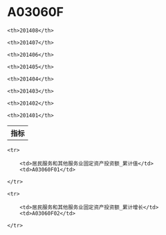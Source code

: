 A03060F
======


<table>

<tr>
    <th>指标</th>
    
    <th>201408</th>
    
    <th>201407</th>
    
    <th>201406</th>
    
    <th>201405</th>
    
    <th>201404</th>
    
    <th>201403</th>
    
    <th>201402</th>
    
    <th>201401</th>
    
</tr>



</table>

<table>
    
    <tr>

        <td>居民服务和其他服务业固定资产投资额_累计值</td>
        <td>A03060F01</td>

    </tr>
    
    <tr>

        <td>居民服务和其他服务业固定资产投资额_累计增长</td>
        <td>A03060F02</td>

    </tr>
    
</table>